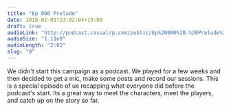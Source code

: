 ```yaml
---
title: "Ep 000 Prelude"
date: 2018-02-01T23:02:04+13:00
draft: true
audioLink: "http://podcast.casualrp.com/public/Ep%20000%20-%20Prelude%20Group%20Chat.mp3"
audioSize: "1.11e8"
audioLength: "2:02"
slug: "0"
---
```


We didn\'t start this campaign as a podcast. We played for a few weeks and then decided to get a mic, make some posts and record our sessions. This is a special episode of us recapping what everyone did before the podcast\'s start. Its a great way to meet the characters, meet the players, and catch up on the story so far.
